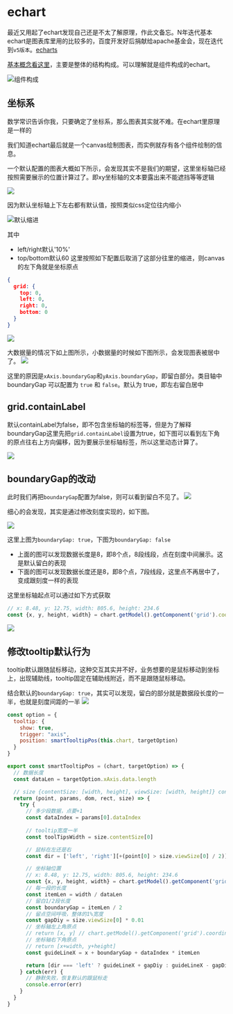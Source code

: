 # echart
最近又用起了echart发现自己还是不太了解原理，作此文备忘。N年迭代基本echart是图表库里用的比较多的，百度开发好后捐献给apache基金会，现在迭代到`v5版本`。[echarts](https://github.com/apache/echarts)

[基本概念看这里](https://echarts.apache.org/zh/tutorial.html#ECharts%20%E5%9F%BA%E7%A1%80%E6%A6%82%E5%BF%B5%E6%A6%82%E8%A7%88)，主要是整体的结构构成。可以理解就是组件构成的echart。

![组件构成](https://echarts.apache.org/zh/documents/asset/img/basic-concepts-overview/components.jpg)

## 坐标系
数学常识告诉你我，只要确定了坐标系，那么图表其实就不难。在echart里原理是一样的

我们知道echart最后就是一个canvas绘制图表，而实例就存有各个组件绘制的信息。

一个默认配置的图表大概如下所示，会发现其实不是我们的期望，这里坐标轴已经按照需要展示的位置计算过了。即xy坐标轴的文本要露出来不能遮挡等等逻辑

![](../images/ppl/PJryFC.png)


因为默认坐标轴上下左右都有默认值，按照类似css定位往内缩小

![默认缩进](https://echarts.apache.org/zh/documents/asset/img/basic-concepts-overview/locate.jpg)

其中
- left/right默认'10%'
- top/bottom默认60
这里按照如下配置后取消了这部分往里的缩进，则canvas的左下角就是坐标原点

```json
{
  grid: {
    top: 0,
    left: 0,
    right: 0,
    bottom: 0
  }
}
```

![](../images/ppl/wtxL9w.png)

大数据量的情况下如上图所示，小数据量的时候如下图所示，会发现图表被居中了。
![](../images/ppl/mh3Kqr.png)

这里的原因是`xAxis.boundaryGap`和`yAxis.boundaryGap`，即留白部分。类目轴中 boundaryGap 可以配置为 `true` 和 `false`。默认为 true，即左右留白居中

## grid.containLabel
默认containLabel为false，即不包含坐标轴的标签等，但是为了解释boundaryGap这里先把`grid.containLabel`设置为true，如下图可以看到左下角的原点往右上方向偏移，因为要展示坐标轴标签，所以这里动态计算了。

![](../images/ppl/ALnzPD.png)

## boundaryGap的改动
此时我们再把`boundaryGap`配置为false，则可以看到留白不见了。
![](../images/ppl/14FusY.png)

细心的会发现，其实是通过修改刻度实现的，如下图。

![](../images/ppl/lHtNZC.png)

这里上图为`boundaryGap: true`，下图为`boundaryGap: false`

- 上面的图可以发现数据长度是8，即8个点，8段线段，点在刻度中间展示。这是默认留白的表现
- 下面的图可以发现数据长度还是8，即8个点，7段线段，这里点不再居中了，变成跟刻度一样的表现

这里坐标轴起点可以通过如下方式获取

```js
// x: 8.48, y: 12.75, width: 805.6, height: 234.6
const {x, y, height, width} = chart.getModel().getComponent('grid').coordinateSystem._rect
```

![](../images/ppl/image-20210902213033340.png)

## 修改tooltip默认行为
tooltip默认跟随鼠标移动，这种交互其实并不好，业务想要的是鼠标移动到坐标上，出现辅助线，tooltip固定在辅助线附近，而不是跟随鼠标移动。

结合默认的`boundaryGap: true`，其实可以发现，留白的部分就是数据段长度的一半，也就是刻度间距的一半
![](../images/ppl/ALnzPD.png)



```js
const option = {
  tooltip: {
    show: true,
    trigger: "axis",
    position: smartTooltipPos(this.chart, targetOption)
  }
}

export const smartTooltipPos = (chart, targetOption) => {
  // 数据长度
  const dataLen = targetOption.xAxis.data.length

  // size {contentSize: [width, height], viewSize: [width, height]} contentSize是dom的尺寸，viewSize是echarts容器尺寸
  return (point, params, dom, rect, size) => {
    try {
      // 多少段数据，点要+1
      const dataIndex = params[0].dataIndex
      
      // tooltip宽度一半
      const toolTipsWidth = size.contentSize[0]

      // 鼠标在左还是右
      const dir = ['left', 'right'][+(point[0] > size.viewSize[0] / 2)]

      // 坐标轴位置
      // x: 8.48, y: 12.75, width: 805.6, height: 234.6
      const {x, y, height, width} = chart.getModel().getComponent('grid').coordinateSystem._rect
      // 每一段的长度
      const itemLen = width / dataLen
      // 留白1/2段长度
      const boundaryGap = itemLen / 2
      // 留点空间呼吸，整体的1%宽度
      const gapDiy = size.viewSize[0] * 0.01
      // 坐标轴左上角原点
      // return [x, y] // chart.getModel().getComponent('grid').coordinateSystem._rect
      // 坐标轴右下角原点
      // return [x+width, y+height]
      const guideLineX = x + boundaryGap + dataIndex * itemLen

      return [dir === 'left' ? guideLineX + gapDiy : guideLineX - gapDiy - toolTipsWidth, 0]
    } catch(err) {
      // 静默失败，恢复默认的跟鼠标走
      console.error(err)
    }
  }
}
```
